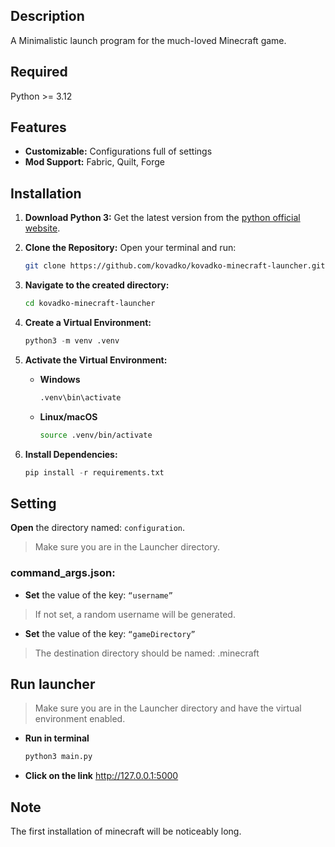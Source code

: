 ## Description
A Minimalistic launch program for the much-loved Minecraft game.

## Required
Python >= 3.12

## Features
* **Customizable:** Configurations full of settings
* **Mod Support:** Fabric, Quilt, Forge

## Installation
1. **Download Python 3:** Get the latest version from the [python official website](https://www.python.org/downloads/).
   
3. **Clone the Repository:** Open your terminal and run:
   ```bash
   git clone https://github.com/kovadko/kovadko-minecraft-launcher.git
   ```
4. **Navigate to the created directory:**
   ```bash
   cd kovadko-minecraft-launcher
   ```
   
5. **Create a Virtual Environment:**
   ```python
   python3 -m venv .venv
   ```
  
6. **Activate the Virtual Environment:**
   * **Windows**
      ```bash
      .venv\bin\activate
      ```
      
   * **Linux/macOS**
      ```bash
      source .venv/bin/activate
      ```
    
7. **Install Dependencies:**
   ```python
   pip install -r requirements.txt
   ```
## Setting
**Open** the directory named: `configuration`.
> Make sure you are in the Launcher directory.

### command_args.json:
   * **Set** the value of the key: `“username”`
   > If not set, a random username will be generated.

   * **Set** the value of the key: `“gameDirectory”`
   > The destination directory should be named: .minecraft
      
## Run launcher
> Make sure you are in the Launcher directory and have the virtual environment enabled.

* **Run in terminal**
   ```bash
   python3 main.py
   ```
   
* **Click on the link**
http://127.0.0.1:5000

## Note
The first installation of minecraft will be noticeably long.